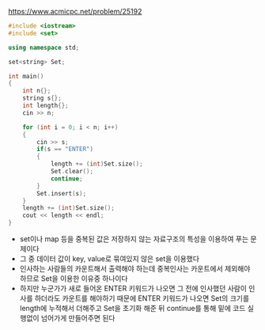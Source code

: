 https://www.acmicpc.net/problem/25192
```C++
#include <iostream>
#include <set>

using namespace std;

set<string> Set;

int main()
{
	int n{};
	string s{};
	int length{};
	cin >> n;

	for (int i = 0; i < n; i++)
	{
		cin >> s;
		if(s == "ENTER")
		{
			length += (int)Set.size();
			Set.clear();
			continue;
		}
		Set.insert(s);
	}
	length += (int)Set.size();
	cout << length << endl;
}
```
- set이나 map 등을 중복된 값은 저장하지 않는 자료구조의 특성을 이용하여 푸는 문제이다
- 그 중 데이터 값이 key, value로 묶여있지 않은 set을 이용했다
- 인사하는 사람들의 카운트해서 출력해야 하는데 중복인사는 카운트에서 제외해야 하므로 Set을 이용한 이유중 하나이다
- 하지만 누군가가 새로 들어온 ENTER 키워드가 나오면 그 전에 인사했던 사람이 인사를 하더라도 카운트를 해야하기 때문에 ENTER 키워드가 나오면 Set의 크기를 length에 누적해서 더해주고 Set을 초기화 해준 뒤 continue를 통해 밑에 코드 실행없이 넘어가게 만들어주면 된다